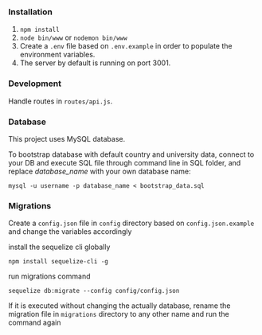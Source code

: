 ### Installation
1. `npm install`
2. `node bin/www` or `nodemon bin/www`
3. Create a `.env` file based on `.env.example` in order to populate the environment variables.
4. The server by default is running on port 3001.

### Development
Handle routes in `routes/api.js`.

### Database
This project uses MySQL database.

To bootstrap database with default country and university data, connect to your DB and execute SQL file through command line in SQL folder, and replace *database_name* with your own database name:
```
mysql -u username -p database_name < bootstrap_data.sql
```

### Migrations
Create a `config.json` file in `config` directory based on `config.json.example` and change the variables accordingly

install the sequelize cli globally
```
npm install sequelize-cli -g
```

run migrations command
```
sequelize db:migrate --config config/config.json
```

If it is executed without changing the actually database, rename the migration file in `migrations` directory to any other name and run the command again

